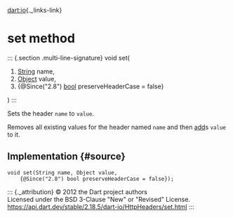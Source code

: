 [dart:io](../../dart-io/dart-io-library){._links-link}

set method
==========

::: {.section .multi-line-signature}
void set(

1.  [String](../../dart-core/string-class) name,
2.  [Object](../../dart-core/object-class) value,
3.  {\@Since(\"2.8\") [bool](../../dart-core/bool-class)
    preserveHeaderCase = false}

)
:::

Sets the header `name` to `value`.

Removes all existing values for the header named `name` and then
[add](add)s `value` to it.

Implementation {#source}
--------------

``` {.language-dart data-language="dart"}
void set(String name, Object value,
    {@Since("2.8") bool preserveHeaderCase = false});
```

::: {._attribution}
© 2012 the Dart project authors\
Licensed under the BSD 3-Clause \"New\" or \"Revised\" License.\
<https://api.dart.dev/stable/2.18.5/dart-io/HttpHeaders/set.html>
:::
